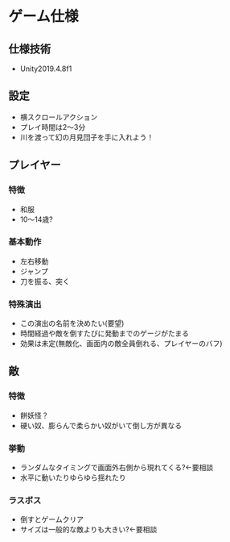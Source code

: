 # ゲーム仕様

## 仕様技術

- Unity2019.4.8f1

## 設定

- 横スクロールアクション
- プレイ時間は2～3分
- 川を渡って幻の月見団子を手に入れよう！

## プレイヤー
### 特徴
- 和服
- 10～14歳?

### 基本動作
- 左右移動
- ジャンプ
- 刀を振る、突く

### 特殊演出
- この演出の名前を決めたい(要望)
- 時間経過や敵を倒すたびに発動までのゲージがたまる
- 効果は未定(無敵化、画面内の敵全員倒れる、プレイヤーのバフ)

## 敵
### 特徴
- 餅妖怪？
- 硬い奴、膨らんで柔らかい奴がいて倒し方が異なる

### 挙動
- ランダムなタイミングで画面外右側から現れてくる?←要相談
- 水平に動いたりゆらゆら揺れたり

### ラスボス
- 倒すとゲームクリア
- サイズは一般的な敵よりも大きい?←要相談



